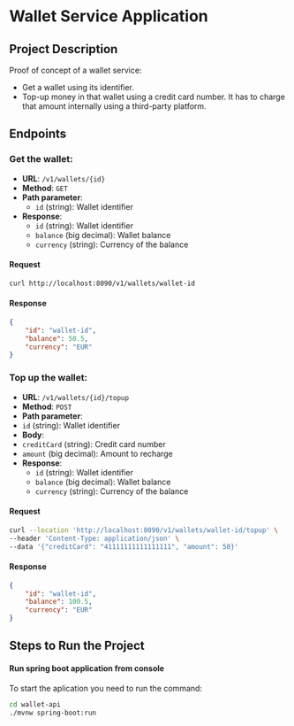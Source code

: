 # Wallet Service Application

## Project Description
Proof of concept of a wallet service:
- Get a wallet using its identifier.
- Top-up money in that wallet using a credit card number. It has to charge that amount internally using a third-party platform.

## Endpoints
### Get the wallet:

- **URL**: `/v1/wallets/{id}`
- **Method**: `GET`
- **Path parameter**:
  - `id` (string): Wallet identifier
- **Response**:
  - `id` (string): Wallet identifier
  - `balance` (big decimal): Wallet balance
  - `currency` (string): Currency of the balance

#### Request
```bash
curl http://localhost:8090/v1/wallets/wallet-id
```

#### Response

```json
{
	"id": "wallet-id",
	"balance": 50.5,
	"currency": "EUR"
}
```

### Top up the wallet:
- **URL**: `/v1/wallets/{id}/topup`
- **Method**: `POST`
- **Path parameter**:
 - `id` (string): Wallet identifier
- **Body**:
 - `creditCard` (string): Credit card number
 - `amount` (big decimal): Amount to recharge
- **Response**:
  - `id` (string): Wallet identifier
  - `balance` (big decimal): Wallet balance
  - `currency` (string): Currency of the balance

#### Request
```bash
curl --location 'http://localhost:8090/v1/wallets/wallet-id/topup' \
--header 'Content-Type: application/json' \
--data '{"creditCard": "41111111111111111", "amount": 50}'
```
#### Response
```json
{
	"id": "wallet-id",
	"balance": 100.5,
	"currency": "EUR"
}
```

## Steps to Run the Project
#### Run spring boot application from console
To start the aplication you need to run the command:
```bash
cd wallet-api
./mvnw spring-boot:run
```
